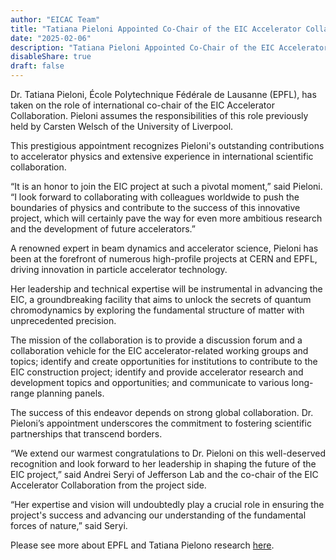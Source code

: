 ```yaml
---
author: "EICAC Team"
title: "Tatiana Pieloni Appointed Co-Chair of the EIC Accelerator Collaboration"
date: "2025-02-06"
description: "Tatiana Pieloni Appointed Co-Chair of the EIC Accelerator Collaboration"
disableShare: true
draft: false
---
```


Dr. Tatiana Pieloni, École Polytechnique Fédérale de Lausanne (EPFL), has taken on the role of international co-chair of the EIC Accelerator Collaboration. Pieloni assumes the responsibilities of this role previously held by Carsten Welsch of the University of Liverpool. 
 
This prestigious appointment recognizes Pieloni's outstanding contributions to accelerator physics and extensive experience in international scientific collaboration.

“It is an honor to join the EIC project at such a pivotal moment,” said Pieloni. “I look forward to collaborating with colleagues worldwide to push the boundaries of physics and contribute to the success of this innovative project, which will certainly pave the way for even more ambitious research and the development of future accelerators.”

A renowned expert in beam dynamics and accelerator science, Pieloni has been at the forefront of numerous high-profile projects at CERN and EPFL, driving innovation in particle accelerator technology. 
 
Her leadership and technical expertise will be instrumental in advancing the EIC, a groundbreaking facility that aims to unlock the secrets of quantum chromodynamics by exploring the fundamental structure of matter with unprecedented precision.
 
The mission of the collaboration is to provide a discussion forum and a collaboration vehicle for the EIC accelerator-related working groups and topics; identify and create opportunities for institutions to contribute to the EIC construction project; identify and provide accelerator research and development topics and opportunities; and communicate to various long-range planning panels. 
 
The success of this endeavor depends on strong global collaboration. Dr. Pieloni’s appointment underscores the commitment to fostering scientific partnerships that transcend borders. 

“We extend our warmest congratulations to Dr. Pieloni on this well-deserved recognition and look forward to her leadership in shaping the future of the EIC project,” said Andrei Seryi of Jefferson Lab and the co-chair of the EIC Accelerator Collaboration from the project side. 
 
“Her expertise and vision will undoubtedly play a crucial role in ensuring the project's success and advancing our understanding of the fundamental forces of nature,” said Seryi.


Please see more about EPFL and Tatiana Pielono research [here](https://people.epfl.ch/tatiana.pieloni).

